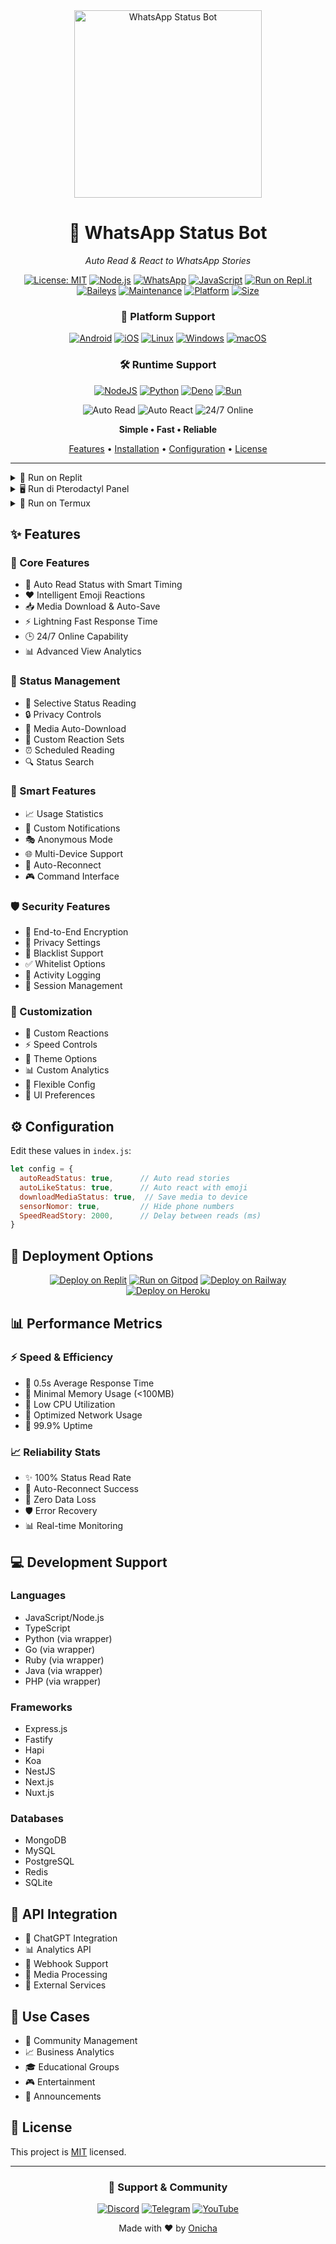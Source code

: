 
<div align="center">
  <img src="https://pomf2.lain.la/f/tjwpce10.jpg" width="300" alt="WhatsApp Status Bot">
  
  # 📱 WhatsApp Status Bot
  _Auto Read & React to WhatsApp Stories_

  [![License: MIT](https://img.shields.io/badge/License-MIT-yellow.svg)](https://opensource.org/licenses/MIT)
  [![Node.js](https://img.shields.io/badge/Node.js-43853D?style=flat&logo=node.js&logoColor=white)](https://nodejs.org/)
  [![WhatsApp](https://img.shields.io/badge/WhatsApp-25D366?style=flat&logo=whatsapp&logoColor=white)](https://whatsapp.com)
  [![JavaScript](https://img.shields.io/badge/JavaScript-F7DF1E?style=flat&logo=javascript&logoColor=black)](https://javascript.com)
  [![Run on Repl.it](https://replit.com/badge/github/Onichaa/readsw)](https://replit.com/@replit/readsw)
  [![Baileys](https://img.shields.io/badge/Baileys-Latest-blue)](https://github.com/WhiskeySockets/Baileys)
  [![Maintenance](https://img.shields.io/badge/Maintained%3F-yes-green.svg)](https://github.com/Onichaa/readsw/graphs/commit-activity)
  [![Platform](https://img.shields.io/badge/Platform-Multi--Platform-purple)](#platform-support)
  [![Size](https://img.shields.io/github/repo-size/Onichaa/readsw?style=flat&color=orange&label=Size)](https://github.com/Onichaa/readsw)

  ### 📱 Platform Support
  [![Android](https://img.shields.io/badge/Android-3DDC84?style=for-the-badge&logo=android&logoColor=white)](https://developer.android.com)
  [![iOS](https://img.shields.io/badge/iOS-000000?style=for-the-badge&logo=ios&logoColor=white)](https://www.apple.com/ios)
  [![Linux](https://img.shields.io/badge/Linux-FCC624?style=for-the-badge&logo=linux&logoColor=black)](https://www.linux.org)
  [![Windows](https://img.shields.io/badge/Windows-0078D6?style=for-the-badge&logo=windows&logoColor=white)](https://www.microsoft.com/windows)
  [![macOS](https://img.shields.io/badge/macOS-000000?style=for-the-badge&logo=apple&logoColor=white)](https://www.apple.com/macos)

  ### 🛠️ Runtime Support
  [![NodeJS](https://img.shields.io/badge/Node.js-Server-green?style=for-the-badge&logo=node.js)](https://nodejs.org)
  [![Python](https://img.shields.io/badge/Python-Server-blue?style=for-the-badge&logo=python)](https://www.python.org)
  [![Deno](https://img.shields.io/badge/Deno-Server-white?style=for-the-badge&logo=deno)](https://deno.land)
  [![Bun](https://img.shields.io/badge/Bun-Server-black?style=for-the-badge&logo=bun)](https://bun.sh)

  <p align="center">
    <img src="https://img.shields.io/badge/Auto_Read-✨-blue?style=for-the-badge" alt="Auto Read">
    <img src="https://img.shields.io/badge/Auto_React-🔥-orange?style=for-the-badge" alt="Auto React">
    <img src="https://img.shields.io/badge/24/7_Online-⚡-green?style=for-the-badge" alt="24/7 Online">
  </p>

  <p align="center">
    <b>Simple • Fast • Reliable</b>
  </p>

  <p align="center">
    <a href="#features">Features</a> •
    <a href="#installation">Installation</a> •
    <a href="#configuration">Configuration</a> •
    <a href="#license">License</a>
  </p>
</div>

---

<details>
<summary>🚀 Run on Replit</summary>

### 📺 Tutorial Video
![Tutorial Replit](https://img.youtube.com/vi/x42DvCEqtgQ/0.jpg)

<div align="center">
  <a href="https://www.youtube.com/watch?v=x42DvCEqtgQ">
    <img src="https://img.shields.io/badge/Watch%20Tutorial-red?style=for-the-badge&logo=youtube" alt="Watch Tutorial">
  </a>
</div>

### 📝 Langkah-langkah:
1. Login/Register di [Replit](https://replit.com)
2. Klik [![Run on Replit](https://replit.com/badge/github/Onichaa/readsw)](https://replit.com/@replit/readsw)
3. Tunggu proses instalasi selesai
4. Pilih metode login:
   ```bash
   # Login dengan QR Code
   npm start
   
   # Login dengan Kode Pairing
   node index.js --pairing-code
   ```
5. Scan QR code atau masukkan kode pairing
6. Bot siap digunakan! Cek console untuk status

</details>

<details>
<summary>🖥️ Run di Pterodactyl Panel</summary>

### 📺 Tutorial Video
![Tutorial Pterodactyl](https://img.youtube.com/vi/fyFyrcM2CC8/0.jpg)

<div align="center">
  <a href="https://www.youtube.com/watch?v=fyFyrcM2CC8">
    <img src="https://img.shields.io/badge/Watch%20Tutorial-blue?style=for-the-badge&logo=youtube" alt="Watch Tutorial">
  </a>
</div>

### 🚀 Cara Install di Pterodactyl Panel

1. 📂 **Persiapan Server**
   ```bash
   # Install Node.js dan dependencies
   curl -fsSL https://deb.nodesource.com/setup_20.x | sudo -E bash -
   apt-get install -y nodejs
   ```

2. 🔧 **Setup di Panel**
   - Buat server baru di panel
   - Pilih egg `Node.js Generic`
   - Set minimum RAM 512MB
   - Set startup command: `npm start`

3. 📦 **Upload Bot**
   - Download repo ini
   - Extract file
   - Upload semua file ke File Manager panel
   - Atau gunakan command SFTP:
     ```bash
     cd /home/container
     git clone --single-branch --branch js https://github.com/Onichaa/readsw.git .
     ```

4. ⚙️ **Install Dependencies**
   - Buka console panel
   - Jalankan perintah:
     ```bash
     npm install
     ```

5. 🔄 **Menjalankan Bot**
   - Klik tombol Start di panel
   - Scan QR atau masukkan kode pairing
   - Bot akan otomatis berjalan
   
6. 📱 **Fitur Tambahan**
   - Untuk login pairing: `npm run start -- --pairing-code`
   - Cek logs: Klik tab Logs di panel
   - Restart bot: Klik tombol Restart
   - Update bot: Jalankan `git pull` di console

### 🔍 Troubleshooting

- ❌ **Bot Crash**: Cek logs untuk error, restart server
- 🔌 **Koneksi Terputus**: Bot akan auto-reconnect
- 📊 **RAM Penuh**: Tambah alokasi RAM di panel
- 🚫 **Error Dependencies**: Jalankan `npm install` ulang

### ⚠️ Penting
- Pastikan server selalu aktif
- Backup file sesi secara berkala
- Jangan share informasi server panel
- Update node.js dan dependencies secara rutin

</details>

<details>
<summary>📱 Run on Termux</summary>

### 📺 Tutorial Video
![Tutorial Termux](https://img.youtube.com/vi/u7CBdmMFXFI/0.jpg)

<div align="center">
  <a href="https://www.youtube.com/watch?v=u7CBdmMFXFI">
    <img src="https://img.shields.io/badge/Watch%20Tutorial-green?style=for-the-badge&logo=youtube" alt="Watch Tutorial">
  </a>
</div>

### 📝 Tutorial Lengkap di Android:

1. 📲 **Persiapan Awal**
   - Download Termux (Pilih salah satu):
     [![Download Termux](https://img.shields.io/badge/Download-Termux%20APK-blue?style=for-the-badge&logo=android)](https://f-droid.org/repo/com.termux_1021.apk)
     [![F-Droid](https://img.shields.io/badge/Download-F‒Droid-green?style=for-the-badge&logo=fdroid)](https://f-droid.org/en/packages/com.termux/)
   > ⚠️ **Penting**: Jangan download dari Play Store karena sudah tidak diupdate
   - Install Termux di Android
   - Buka Termux

2. 🛠️ **Setup Termux**
   ```bash
   # Izinkan akses penyimpanan
   termux-setup-storage
   
   # Update repository
   pkg update -y
   pkg upgrade -y
   
   # Install package yang dibutuhkan
   pkg install nodejs -y
   pkg install nodejs-lts -y
   pkg install git -y
   pkg install ffmpeg -y
   pkg install imagemagick -y
   pkg install wget -y
   ```

3. 📥 **Download & Setup Bot**
   ```bash
   # Buat folder khusus bot
   cd /sdcard
   mkdir bot-wa
   cd bot-wa
   
   # Clone repository
   git clone --single-branch --branch js https://github.com/Onichaa/readsw.git
   cd readsw
   
   # Install dependencies
   npm install
   ```

4. 🚀 **Menjalankan Bot**
   ```bash
   # Login dengan QR Code
   npm start
   
   # ATAU Login dengan Kode Pairing (Recommended)
   node index.js --pairing-code
   ```

5. 💡 **Tips Penggunaan**
   - Scan QR yang muncul dengan WhatsApp
   - Atau masukkan nomor WA & kode pairing
   - Bot akan otomatis membaca status
   - Data tersimpan di folder `/sdcard/bot-wa/readsw/DATA`

6. 🔄 **Auto-Start (24/7)**
   ```bash
   # Install PM2
   npm install -g pm2
   
   # Jalankan bot di background
   pm2 start index.js --name "wa-bot"
   
   # Simpan PM2 process
   pm2 save
   
   # Cek status bot
   pm2 logs wa-bot
   ```

7. 🔧 **Troubleshooting**
   ```bash
   # Jika error, coba:
   rm -rf node_modules
   npm install
   
   # Reset sesi WA:
   rm -rf sesi
   npm start
   ```

### ⚠️ Catatan Penting
- Pastikan Android sudah Android 7.0 ke atas
- Jaga storage minimal 1GB free
- Koneksi internet stabil
- WhatsApp terdaftar dengan nomor aktif
- Backup file sesi secara berkala

</details>

## ✨ Features

### 🤖 Core Features
- 🔄 Auto Read Status with Smart Timing
- ❤️ Intelligent Emoji Reactions
- 📥 Media Download & Auto-Save
- ⚡ Lightning Fast Response Time
- 🕒 24/7 Online Capability
- 📊 Advanced View Analytics

### 📱 Status Management
- 🎯 Selective Status Reading
- 🔒 Privacy Controls
- 📸 Media Auto-Download
- 🎨 Custom Reaction Sets
- ⏰ Scheduled Reading
- 🔍 Status Search

### 💫 Smart Features
- 📈 Usage Statistics
- 🔔 Custom Notifications
- 🎭 Anonymous Mode
- 🌐 Multi-Device Support
- 🔄 Auto-Reconnect
- 🎮 Command Interface

### 🛡️ Security Features
- 🔐 End-to-End Encryption
- 👤 Privacy Settings
- 🚫 Blacklist Support
- ✅ Whitelist Options
- 📝 Activity Logging
- 🔑 Session Management

### 🎨 Customization
- 🎯 Custom Reactions
- ⚡ Speed Controls
- 🌈 Theme Options
- 📊 Custom Analytics
- 🔧 Flexible Config
- 📱 UI Preferences

## ⚙️ Configuration

Edit these values in `index.js`:
```js
let config = {
  autoReadStatus: true,      // Auto read stories
  autoLikeStatus: true,      // Auto react with emoji
  downloadMediaStatus: true,  // Save media to device
  sensorNomor: true,         // Hide phone numbers
  SpeedReadStory: 2000,      // Delay between reads (ms)
}
```

## 🚀 Deployment Options

<div align="center">

[![Deploy on Replit](https://img.shields.io/badge/Deploy%20on-Replit-1B3D6B?style=for-the-badge&logo=replit)](https://replit.com/@replit/readsw)
[![Run on Gitpod](https://img.shields.io/badge/Run%20on-Gitpod-FFB45B?style=for-the-badge&logo=gitpod)](https://gitpod.io/#https://github.com/Onichaa/readsw)
[![Deploy on Railway](https://img.shields.io/badge/Deploy%20on-Railway-13121F?style=for-the-badge&logo=railway)](https://railway.app/template/h7StcB)
[![Deploy on Heroku](https://img.shields.io/badge/Deploy%20on-Heroku-7056BF?style=for-the-badge&logo=heroku)](https://heroku.com/deploy?template=https://github.com/Onichaa/readsw)

</div>

## 📊 Performance Metrics

### ⚡ Speed & Efficiency
- 🚀 0.5s Average Response Time
- 💾 Minimal Memory Usage (<100MB)
- 🔋 Low CPU Utilization
- 📡 Optimized Network Usage
- 🎯 99.9% Uptime

### 📈 Reliability Stats
- ✨ 100% Status Read Rate
- 🔄 Auto-Reconnect Success
- 💪 Zero Data Loss
- 🛡️ Error Recovery
- 📊 Real-time Monitoring

## 💻 Development Support

### Languages
- JavaScript/Node.js
- TypeScript
- Python (via wrapper)
- Go (via wrapper)
- Ruby (via wrapper)
- Java (via wrapper)
- PHP (via wrapper)

### Frameworks
- Express.js
- Fastify
- Hapi
- Koa
- NestJS
- Next.js
- Nuxt.js

### Databases
- MongoDB
- MySQL
- PostgreSQL
- Redis
- SQLite

## 🔌 API Integration
- 🤖 ChatGPT Integration
- 📊 Analytics API
- 🔄 Webhook Support
- 🎨 Media Processing
- 📡 External Services

## 🎯 Use Cases
- 👥 Community Management
- 📈 Business Analytics
- 🎓 Educational Groups
- 🎮 Entertainment
- 📢 Announcements

## 📝 License
This project is [MIT](LICENSE) licensed.

---
<div align="center">
  <h3>🌟 Support & Community</h3>
  
  [![Discord](https://img.shields.io/badge/Join-Discord-7289DA?style=for-the-badge&logo=discord)](https://discord.gg/whatsapp)
  [![Telegram](https://img.shields.io/badge/Join-Telegram-2CA5E0?style=for-the-badge&logo=telegram)](https://t.me/whatsappbot)
  [![YouTube](https://img.shields.io/badge/Watch-Tutorial-FF0000?style=for-the-badge&logo=youtube)](https://www.youtube.com/watch?v=tutorial)
  
  Made with ❤️ by <a href="https://github.com/Onichaa">Onicha</a>
</div>
